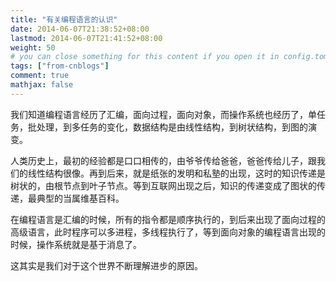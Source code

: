 ```yaml
---
title: "有关编程语言的认识"
date: 2014-06-07T21:38:52+08:00
lastmod: 2014-06-07T21:41:52+08:00
weight: 50
# you can close something for this content if you open it in config.toml.
tags: ["from-cnblogs"]
comment: true
mathjax: false
---
```


我们知道编程语言经历了汇编，面向过程，面向对象，而操作系统也经历了，单任务，批处理，到多任务的变化，数据结构是由线性结构，到树状结构，到图的演变。

人类历史上，最初的经验都是口口相传的，由爷爷传给爸爸，爸爸传给儿子，跟我们的线性结构很像。再到后来，就是纸张的发明和私塾的出现，这时的知识传递是树状的，由根节点到叶子节点。等到互联网出现之后，知识的传递变成了图状的传递，最典型的当属维基百科。

在编程语言是汇编的时候，所有的指令都是顺序执行的，到后来出现了面向过程的高级语言，此时程序可以多进程，多线程执行了，等到面向对象的编程语言出现的时候，操作系统就是基于消息了。

这其实是我们对于这个世界不断理解进步的原因。